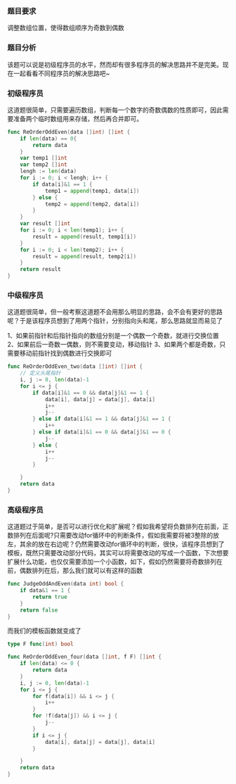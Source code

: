 ### 题目要求
调整数组位置，使得数组顺序为奇数到偶数

### 题目分析
该题可以说是初级程序员的水平，然而却有很多程序员的解决思路并不是完美。现在一起看看不同程序员的解决思路吧~

### 初级程序员
这道题很简单，只需要遍历数组，判断每一个数字的奇数偶数的性质即可，因此需要准备两个临时数组用来存储，然后再合并即可。
```go
func ReOrderOddEven(data []int) []int {
	if len(data) == 0{
		return data
	}
	var temp1 []int
	var temp2 []int
	lengh := len(data)
	for i := 0; i < lengh; i++ {
		if data[i]&1 == 1 {
			temp1 = append(temp1, data[i])
		} else {
			temp2 = append(temp2, data[i])
		}
	}
	var result []int
	for i := 0; i < len(temp1); i++ {
		result = append(result, temp1[i])
	}
	for i := 0; i < len(temp2); i++ {
		result = append(result, temp2[i])
	}
	return result
}
```

### 中级程序员
这道题很简单，但一般考察这道题不会用那么明显的思路，会不会有更好的思路呢？于是该程序员想到了用两个指针，分别指向头和尾，那么思路就显而易见了

1、如果前指针和后指针指向的数组分别是一个偶数一个奇数，就进行交换位置
2、如果前后一奇数一偶数，则不需要变动，移动指针
3、如果两个都是奇数，只需要移动前指针找到偶数进行交换即可

```go
func ReOrderOddEven_two(data []int) []int {
	// 定义头尾指针
	i, j := 0, len(data)-1
	for i <= j {
		if data[i]&1 == 0 && data[j]&1 == 1 {
			data[i], data[j] = data[j], data[i]
			i++
			j--
		} else if data[i]&1 == 1 && data[j]&1 == 1 {
			i++
		} else if data[i]&1 == 0 && data[j]&1 == 0 {
			j--
		} else {
			i++
			j--
		}

	}
	return data
}
```

### 高级程序员
这道题过于简单，是否可以进行优化和扩展呢？假如我希望将负数排列在前面，正数排列在后面呢?只需要改动for循环中的判断条件，假如我需要将被3整除的放左，其余的放在右边呢？仍然需要改动for循环中的判断，很快，该程序员想到了模板，既然只需要改动部分代码，其实可以将需要改动的写成一个函数，下次想要扩展什么功能，也仅仅需要添加一个小函数，如下，假如仍然需要将奇数排列在前，偶数排列在后，那么我们就可以有这样的函数
```go
func JudgeOddAndEven(data int) bool {
	if data&1 == 1 {
		return true
	}
	return false
}
```

而我们的模板函数就变成了
```go
type F func(int) bool

func ReOrderOddEven_four(data []int, f F) []int {
	if len(data) <= 0 {
		return data
	}
	i, j := 0, len(data)-1
	for i <= j {
		for f(data[i]) && i <= j {
			i++
		}
		for !f(data[j]) && i <= j {
			j--
		}
		if i <= j {
			data[i], data[j] = data[j], data[i]
		}

	}
	return data
}
```
